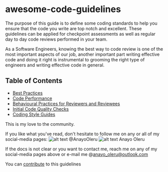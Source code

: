 # awesome-code-guidelines
The purpose of this guide is to define some coding standards to help you ensure that the code you write are top notch and excellent. These guidelines can be applied for checkpoint assessments as well as regular day to day code reviews performed in your team.

As a Software Engineers, knowing the best way to code review is one of the most important aspects of our job, another important part writing effective code and doing it right is instrumental to grooming the right type of engineers and writing effective code in general.


## Table of Contents
- [Best Practices](./BEST_PRACTICES.md)
- [Code Performance](./CODING_PERFORMANCE.md)
- [Behavioural Practices for Reviewers and Reviewees](./CODE_REVIEW.md)
- [Initial Code Quality Checks](./CODE_QUALITY_CHECKS.md)
- [Coding Style Guides](./CODE_STYLE_GUIDELINES.md)


This is my love to the community.

If you like what you've read, don't hesitate to follow me on any or all of my social-media pages:
![alt text](http://i.imgur.com/tXSoThF.png) @AnayoOleru
![alt text](http://i.imgur.com/P3YfQoD.png) Anayo Oleru


If the docs is not clear or you want to contact me, reach me on any of my social-media pages above or e-mail me @anayo_oleru@outlook.com


You can [contribute](./CONTRIBUTE.MD) to this guidelines